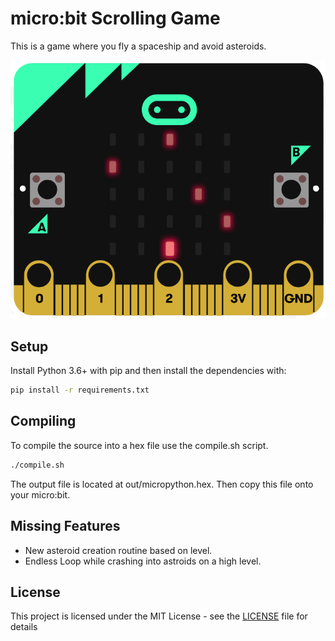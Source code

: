# micro:bit Scrolling Game

This is a game where you fly a spaceship and avoid asteroids.

![Scrolling Game Demo Picture](https://github.com/J4unty/microbit-Scrolling-Game/raw/master/images/demo_picture.png)

## Setup

Install Python 3.6+ with pip and then install the dependencies with:
```bash
pip install -r requirements.txt
```

## Compiling

To compile the source into a hex file use the compile.sh script.
```bash
./compile.sh
```
The output file is located at out/micropython.hex. Then copy this file onto your micro:bit.

## Missing Features

* New asteroid creation routine based on level.
* Endless Loop while crashing into astroids on a high level.

## License

This project is licensed under the MIT License - see the [LICENSE](LICENSE) file for details
